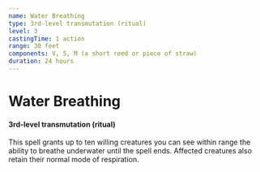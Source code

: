 ```yaml
---
name: Water Breathing
type: 3rd-level transmutation (ritual)
level: 3
castingTime: 1 action
range: 30 feet
components: V, S, M (a short reed or piece of straw)
duration: 24 hours
---
```


# Water Breathing

#### 3rd-level transmutation (ritual)

This spell grants up to ten willing creatures you can see within range the ability to breathe underwater until the spell ends. Affected creatures also retain their normal mode of respiration.
